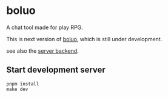 # boluo

A chat tool made for play RPG.

This is next version of [boluo](https://github.com/mythal/boluo), which is still under development.

see also the [server backend](https://github.com/mythal/boluo-server).

## Start development server

```
pnpm install
make dev
```
